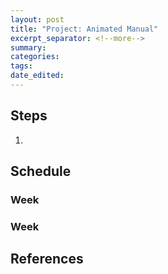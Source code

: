 ```yaml
---
layout: post	
title: "Project: Animated Manual"
excerpt_separator: <!--more-->
summary: 
categories:
tags:
date_edited:
---
```


## Steps

1. 




## Schedule

### Week

### Week



## References






<!-- footnotes -->
